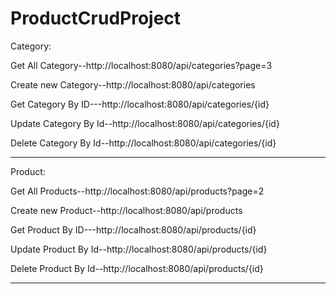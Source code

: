 # ProductCrudProject

Category:

Get All Category--http://localhost:8080/api/categories?page=3

Create new Category--http://localhost:8080/api/categories

Get Category By ID---http://localhost:8080/api/categories/{id}

Update Category By Id--http://localhost:8080/api/categories/{id}

Delete Category By Id--http://localhost:8080/api/categories/{id}

**************************************************************************

Product:

Get All Products--http://localhost:8080/api/products?page=2

Create new Product--http://localhost:8080/api/products

Get Product By ID---http://localhost:8080/api/products/{id}

Update Product By Id--http://localhost:8080/api/products/{id}

Delete Product By Id--http://localhost:8080/api/products/{id}

*********************************************************************************


